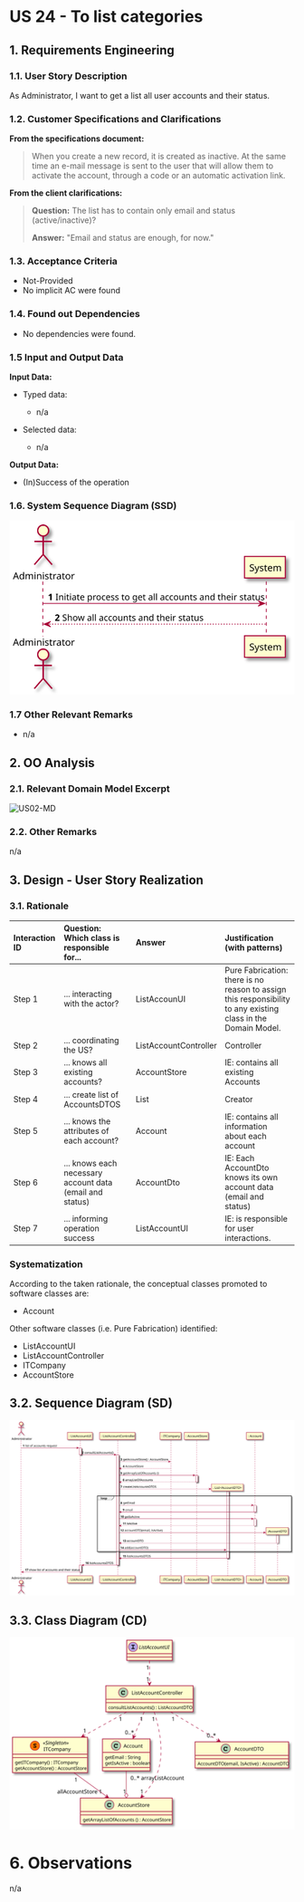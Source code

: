 # US 24 - To list categories

## 1. Requirements Engineering

### 1.1. User Story Description

As Administrator, I want to get a list all user accounts and their status.

### 1.2. Customer Specifications and Clarifications

**From the specifications document:**

> When you create a new record, it is created as inactive. At the same time an 
> e-mail message is sent to the user that will allow them to activate the account, through a code 
> or an automatic activation link.

**From the client clarifications:**

> **Question:** The list has to contain only email and status (active/inactive)?
>
> **Answer:** "Email and status are enough, for now."

### 1.3. Acceptance Criteria

* Not-Provided
* No implicit AC were found

### 1.4. Found out Dependencies

* No dependencies were found.

### 1.5 Input and Output Data

**Input Data:**

* Typed data:
    * n/a

* Selected data:
    * n/a


**Output Data:**

* (In)Success of the operation

### 1.6. System Sequence Diagram (SSD)


![US024-SSD](US24_SSD.svg)


### 1.7 Other Relevant Remarks

* n/a


## 2. OO Analysis

### 2.1. Relevant Domain Model Excerpt

![US02-MD](US02-MD.svg)

### 2.2. Other Remarks

n/a

## 3. Design - User Story Realization

### 3.1. Rationale

| Interaction ID | Question: Which class is responsible for... | Answer  | Justification (with patterns)  |
|:-------------  |:--------------------- |:------------|:---------------------------- |
| Step 1  		 |	... interacting with the actor? | ListAccounUI  |  Pure Fabrication: there is no reason to assign this responsibility to any existing class in the Domain Model.           |
| Step 2	  	 |	... coordinating the US? | ListAccountController | Controller                             |
| Step 3	  	 |	... knows all existing accounts? | AccountStore   | IE: contains all existing Accounts  |
| Step 4	     |	... create list of AccountsDTOS  | List<AccountDTO>  | Creator   |
| Step 5	  	 | ... knows the attributes of each account?   | Account  | IE: contains all information about each account  |
| Step 6		 | ... knows each necessary account data (email and status)   | AccountDto  | IE: Each AccountDto knows its own account data (email and status)  |
| Step 7     	 |	... informing operation success | ListAccountUI            |  IE: is responsible for user interactions.    |

### Systematization ##

According to the taken rationale, the conceptual classes promoted to software classes are:

* Account

Other software classes (i.e. Pure Fabrication) identified:
* ListAccountUI
* ListAccountController
* ITCompany
* AccountStore

## 3.2. Sequence Diagram (SD)

![US024-SD](US024_SD.svg)


## 3.3. Class Diagram (CD)

![US024-CD](US024_CD.svg)


# 6. Observations

n/a

